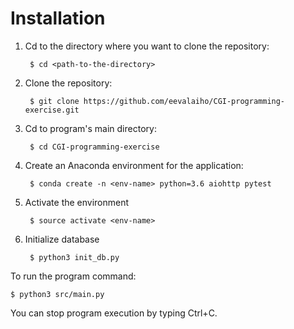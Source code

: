# Installation

1. Cd to the directory where you want to clone the repository:

        $ cd <path-to-the-directory>
1. Clone the repository:

        $ git clone https://github.com/eevalaiho/CGI-programming-exercise.git
1. Cd to program's main directory:

        $ cd CGI-programming-exercise
1. Create an Anaconda environment for the application:

        $ conda create -n <env-name> python=3.6 aiohttp pytest
1. Activate the environment

        $ source activate <env-name>
1. Initialize database

        $ python3 init_db.py
        
To run the program command:

    $ python3 src/main.py
You can stop program execution by typing Ctrl+C.
